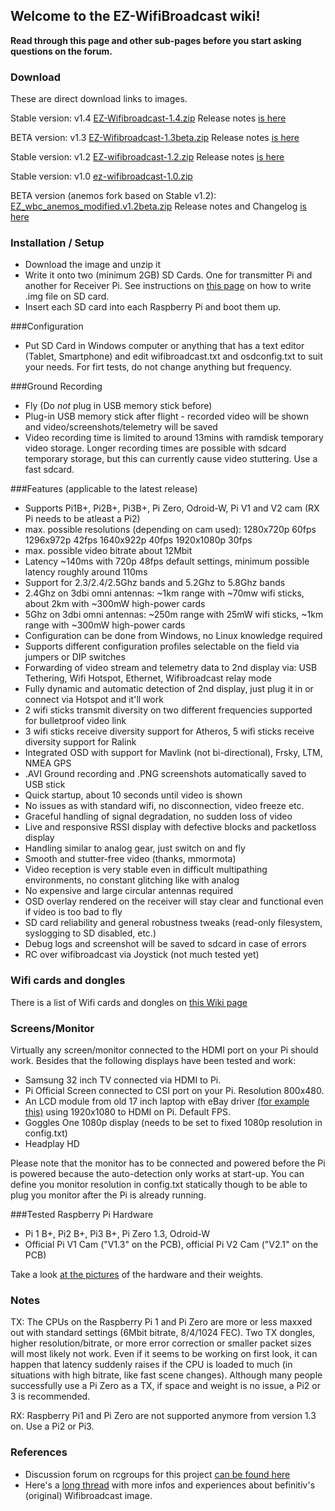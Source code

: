 ## Welcome to the EZ-WifiBroadcast wiki!  
**Read through this page and other sub-pages before you start asking questions on the forum.**

### Download
These are direct download links to images.  

Stable version: v1.4 [EZ-Wifibroadcast-1.4.zip](https://drive.google.com/open?id=0BxyIDQpjwq9YWk9mLWR1b0JENDg) Release notes [is here](https://github.com/bortek/EZ-WifiBroadcast/wiki/Release-notes)


BETA version: v1.3 [EZ-Wifibroadcast-1.3beta.zip](https://docs.google.com/uc?id=0B8ke2EKPqvORazlSb3hxS0hOOTA&export=download) Release notes [is here](https://github.com/bortek/EZ-WifiBroadcast/wiki/Release-notes##ez-wifibroadcast-13-beta)

Stable version: v1.2 [EZ-wifibroadcast-1.2.zip](https://drive.google.com/uc?id=0B8ke2EKPqvORRmdUenJ0WmtFc1U&export=download) Release notes [is here](https://github.com/bortek/EZ-WifiBroadcast/wiki/Release-notes#ez-wifibroadcast-12)

Stable version: v1.0 [ez-wifibroadcast-1.0.zip](https://docs.google.com/uc?id=0B8ke2EKPqvORQU5RYi1EbEpQMUE&export=download)

BETA version (anemos fork based on Stable v1.2): [EZ_wbc_anemos_modified.v1.2beta.zip](https://docs.google.com/uc?id=0Bw6zbFkDkAtKcFNUOENqNzQ3SEk&export=download) Release notes and Changelog [is here](https://github.com/bortek/EZ-WifiBroadcast/wiki/v1.2beta-anemos-Release-Note)


### Installation / Setup
- Download the image and unzip it
- Write it onto two (minimum 2GB) SD Cards. One for transmitter Pi and another for Receiver Pi. See instructions on [this page](https://www.raspberrypi.org/documentation/installation/installing-images/) on how to write .img file on SD card.
- Insert each SD card into each Raspberry Pi and boot them up.


###Configuration
- Put SD Card in Windows computer or anything that has a text editor (Tablet, Smartphone) and edit wifibroadcast.txt and osdconfig.txt to suit your needs. For firt tests, do not change anything but frequency.


###Ground Recording
- Fly (Do _not_ plug in USB memory stick before)
- Plug-in USB memory stick after flight - recorded video will be shown and video/screenshots/telemetry will be saved
- Video recording time is limited to around 13mins with ramdisk temporary video storage. Longer recording times are possible with sdcard temporary storage, but this can currently cause video stuttering. Use a fast sdcard.


###Features
(applicable to the latest release)
- Supports Pi1B+, Pi2B+, Pi3B+, Pi Zero, Odroid-W, Pi V1 and V2 cam (RX Pi needs to be atleast a Pi2)
- max. possible resolutions (depending on cam used):
1280x720p 60fps
1296x972p 42fps
1640x922p 40fps
1920x1080p 30fps
- max. possible video bitrate about 12Mbit
- Latency ~140ms with 720p 48fps default settings, minimum possible latency roughly around 110ms
- Support for 2.3/2.4/2.5Ghz bands and 5.2Ghz to 5.8Ghz bands
- 2.4Ghz on 3dbi omni antennas: ~1km range with ~70mw wifi sticks, about 2km with ~300mW high-power cards
- 5Ghz on 3dbi omni antennas: ~250m range with 25mW wifi sticks, ~1km range with ~300mW high-power cards
- Configuration can be done from Windows, no Linux knowledge required
- Supports different configuration profiles selectable on the field via jumpers or DIP switches
- Forwarding of video stream and telemetry data to 2nd display via: USB Tethering, Wifi Hotspot, Ethernet, Wifibroadcast relay mode
- Fully dynamic and automatic detection of 2nd display, just plug it in or connect via Hotspot and it'll work
- 2 wifi sticks transmit diversity on two different frequencies supported for bulletproof video link
- 3 wifi sticks receive diversity support for Atheros, 5 wifi sticks receive diversity support for Ralink
- Integrated OSD with support for Mavlink (not bi-directional), Frsky, LTM, NMEA GPS
- .AVI Ground recording and .PNG screenshots automatically saved to USB stick
- Quick startup, about 10 seconds until video is shown
- No issues as with standard wifi, no disconnection, video freeze etc.
- Graceful handling of signal degradation, no sudden loss of video
- Live and responsive RSSI display with defective blocks and packetloss display
- Handling similar to analog gear, just switch on and fly
- Smooth and stutter-free video (thanks, mmormota)
- Video reception is very stable even in difficult multipathing environments, no constant glitching like with analog
- No expensive and large circular antennas required
- OSD overlay rendered on the receiver will stay clear and functional even if video is too bad to fly
- SD card reliability and general robustness tweaks (read-only filesystem, syslogging to SD disabled, etc.)
- Debug logs and screenshot will be saved to sdcard in case of errors
- RC over wifibroadcast via Joystick (not much tested yet)


### Wifi cards and dongles
There is a list of Wifi cards and dongles on [this Wiki page](https://github.com/bortek/EZ-WifiBroadcast/wiki/List-of-Wifi-cards-and-doungles)

### Screens/Monitor
Virtually any screen/monitor connected to the HDMI port on your Pi should work. Besides that the following displays have been tested and work:
 - Samsung 32 inch TV connected via HDMI to Pi.
 - Pi Official Screen connected to CSI port on your Pi. Resolution 800x480.
 - An LCD module from old 17 inch laptop with eBay driver [(for example this)](http://www.ebay.com/itm/HDMI-VGA-2AV-Lcd-controller-Board-VS-TY2662-V1-for-LCD-panel-Only-driver-board-/181596796562?hash=item2a48033692:g:TGEAAOSwQJhUdwFZ) using 1920x1080 to HDMI on Pi. Default FPS.
 - Goggles One 1080p display (needs to be set to fixed 1080p resolution in config.txt)
 - Headplay HD

Please note that the monitor has to be connected and powered before the Pi is powered because the auto-detection only works at start-up. You can define you monitor resolution in config.txt statically though to be able to plug you monitor after the Pi is already running.

###Tested Raspberry Pi Hardware
- Pi 1 B+, Pi2 B+, Pi3 B+, Pi Zero 1.3, Odroid-W
- Official Pi V1 Cam ("V1.3" on the PCB), official Pi V2 Cam ("V2.1" on the PCB)

Take a look [at the pictures](https://github.com/bortek/EZ-WifiBroadcast/wiki/Pictures) of the hardware and their weights.

### Notes
TX: The CPUs on the Raspberry Pi 1 and Pi Zero are more or less maxxed out with standard settings (6Mbit bitrate, 8/4/1024 FEC). Two TX dongles, higher resolution/bitrate, or more error correction or smaller packet sizes will most likely not work. Even if it seems to be working on first look, it can happen that latency suddenly raises if the CPU is loaded to much (in situations with high bitrate, like fast scene changes). Although many people successfully use a Pi Zero as a TX, if space and weight is no issue, a Pi2 or 3 is recommended.


RX: Raspberry Pi1 and Pi Zero are not supported anymore from version 1.3 on. Use a Pi2 or Pi3.

### References
- Discussion forum on rcgroups for this project [can be found here](http://www.rcgroups.com/forums/showthread.php?t=2664393)
- Here's a [long thread](http://www.rcgroups.com/forums/showthread.php?t=2454052) with more infos and experiences about befinitiv's (original) Wifibroadcast image.  
